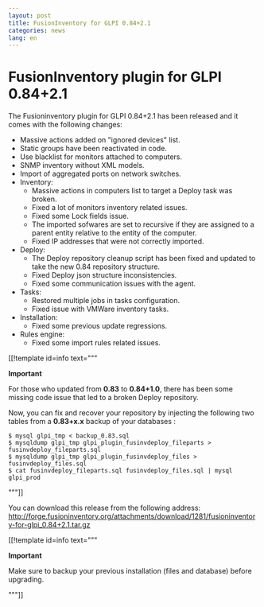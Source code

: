 ```yaml
---
layout: post
title: FusionInventory for GLPI 0.84+2.1
categories: news
lang: en
---
```


FusionInventory plugin for GLPI 0.84+2.1
========================================

The Fusioninventory plugin for GLPI 0.84+2.1 has been released and it
comes with the following changes:

-   Massive actions added on "ignored devices" list.
-   Static groups have been reactivated in code.
-   Use blacklist for monitors attached to computers.
-   SNMP inventory without XML models.
-   Import of aggregated ports on network switches.
-   Inventory:
    -   Massive actions in computers list to target a Deploy task was
        broken.
    -   Fixed a lot of monitors inventory related issues.
    -   Fixed some Lock fields issue.
    -   The imported sofwares are set to recursive if they are assigned
        to a parent entity relative to the entity of the computer.
    -   Fixed IP addresses that were not correctly imported.
-   Deploy:
    -   The Deploy repository cleanup script has been fixed and updated
        to take the new 0.84 repository structure.
    -   Fixed Deploy json structure inconsistencies.
    -   Fixed some communication issues with the agent.
-   Tasks:
    -   Restored multiple jobs in tasks configuration.
    -   Fixed issue with VMWare inventory tasks.
-   Installation:
    -   Fixed some previous update regressions.
-   Rules engine:
    -   Fixed some import rules related issues.

[[!template id=info text="""

**Important**

For those who updated from **0.83** to **0.84+1.0**, there has been
some missing code issue that led to a broken Deploy repository.

Now, you can fix and recover your repository by injecting the
following two tables from a **0.83+x.x** backup of your databases :

    $ mysql glpi_tmp < backup_0.83.sql
    $ mysqldump glpi_tmp glpi_plugin_fusinvdeploy_fileparts > fusinvdeploy_fileparts.sql
    $ mysqldump glpi_tmp glpi_plugin_fusinvdeploy_files > fusinvdeploy_files.sql
    $ cat fusinvdeploy_fileparts.sql fusinvdeploy_files.sql | mysql glpi_prod

"""]]

You can download this release from the following address:
<http://forge.fusioninventory.org/attachments/download/1281/fusioninventory-for-glpi_0.84+2.1.tar.gz>


[[!template id=info text="""

**Important**

Make sure to backup your previous installation (files and database)
before upgrading.

"""]]

